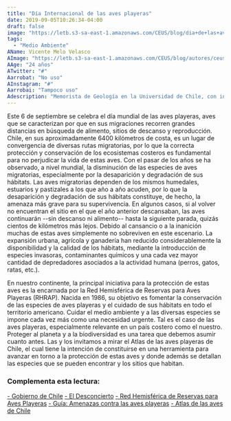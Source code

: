 ```yaml
---
title: "Día Internacional de las aves playeras"
date: 2019-09-05T10:26:34-04:00
draft: false
image: "https://letb.s3-sa-east-1.amazonaws.com/CEUS/blog/dia+de+las+aves.jpg"
tags:
  - "Medio Ambiente"
AName: Vicente Melo Velasco
AImage: "https://letb.s3-sa-east-1.amazonaws.com/CEUS/blog/autores/ceus_VMelo.jpg"
AAge: "24 años"
ATwitter: "#" 
Aarrobat: "No uso" 
AInstagram: "#"
Aarrobai: "Tampoco uso"
Adescription: "Memorista de Geología en la Universidad de Chile, con intereses en Geomorfología Glaciar, Glaciología y Geología Ambiental principalmente. Actualmente estudiando un depósito de avalancha de roca en el río Yeso. Actualmente integrante del equipo de contenido de la ONG CEUS CHILE."
---
```

Este 6 de septiembre se celebra el día mundial de las aves playeras, aves que se caracterizan por que en sus migraciones recorren grandes distancias en búsqueda de alimento, sitios de descanso y reproducción. Chile, en sus aproximadamente 6400 kilómetros de costa, es un lugar de convergencia de diversas rutas migratorias, por lo que la correcta protección y conservación de los ecosistemas costeros es fundamental para no perjudicar la vida de estas aves.
Con el pasar de los años se ha observado, a nivel mundial, la disminución de las especies de aves migratorias, especialmente por la desaparición y degradación de sus hábitats. Las aves migratorias dependen de los mismos humedales, estuarios y pastizales a los que año a año acuden, por lo que la desaparición y degradación de sus hábitats constituye, de hecho, la amenaza más grave para su supervivencia. En algunos casos, si al volver no encuentran el sitio en el que el año anterior descansaban, las aves continuarán --sin descanso ni alimento-- hasta la siguiente parada, quizás cientos de kilómetros más lejos. Debido al cansancio o a la inanición muchas de estas aves simplemente no sobreviven en este escenario. La expansión urbana, agrícola y ganadería han reducido considerablemente la disponibilidad y la calidad de los hábitats, mediante la introducción de especies invasoras, contaminantes químicos y una cada vez mayor cantidad de depredadores asociados a la actividad humana (perros, gatos, ratas, etc.). 

En nuestro continente, la principal iniciativa para la protección de estas aves es la encarnada por la Red Hemisférica de Reservas para Aves Playeras (RHRAP). Nacida en 1986, su objetivo es fomentar la conservación de las especies de aves playeras y el cuidado de sus hábitats en todo el territorio americano.
Cuidar el medio ambiente y a las diversas especies se impone cada vez más como una necesidad urgente. Tal es el caso de las aves playeras, especialmente relevante en un país costero como el nuestro. Proteger al planeta y a la biodiversidad es una tarea que debemos asumir cuanto antes.
Las y los invitamos a mirar el Atlas de las aves playeras de Chile, el cual tiene la intención de constituirse en una herramienta para avanzar en torno a la protección de estas aves y donde además se detallan las especies que se pueden encontrar y los sitios que habitan.

<div class="notas-al-pie">
<h3 class="title-notas-al-pie">Complementa esta lectura:</h3>
  <div class="links-wrapp">
  <a href="https://www.gob.cl/nuestro-pais/ " target="_blank" class="link-to-font">- Gobierno de Chile</a>
  <a href="https://www.eldesconcierto.cl/2018/09/06/dia-mundial-de-las-aves-playeras-a-no-descuidar/" target="_blank" class="link-to-font">- El Desconcierto</a>
  <a href="https://whsrn.org/es/acerca-de-whsrn/historia/" target="_blank" class="link-to-font"- >- Red Hemisférica de Reservas para Aves Playeras</a>
  <a href="http://www.nashorebirds.org/wp-content/themes/ambi-theme/documents/curriculos/shorebird-sister-schools-guide-for-educators-2-ES.pdf " target="_blank" class="link-to-font">- Guía: Amenazas contra las aves playeras</a>
  <a href="http://www.redobservadores.cl/wp-content/uploads/2018/05/Atlas-de-las-aves-playeras-de-Chile.pdf " target="_blank" class="link-to-font">- Atlas de las aves de Chile</a>
  </div>
</div>